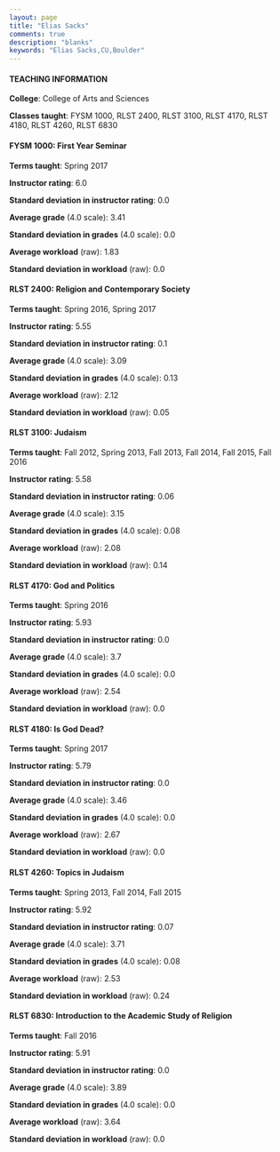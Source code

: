 ```yaml
---
layout: page
title: "Elias Sacks" 
comments: true
description: "blanks"
keywords: "Elias Sacks,CU,Boulder"
---
```

<head>
<script src="https://ajax.googleapis.com/ajax/libs/jquery/2.1.3/jquery.min.js"></script>
<script src="https://dl.dropboxusercontent.com/s/pc42nxpaw1ea4o9/highcharts.js?dl=0"></script>
<!-- <script src="../assets/js/highcharts.js"></script> -->
<style type="text/css">@font-face {
	font-family: "Bebas Neue";
	src: url(https://www.filehosting.org/file/details/544349/BebasNeue Regular.otf) format("opentype");
	}
	h1.Bebas { 
		font-family: "Bebas Neue", Verdana, Tahoma;
	}
</style>
</head>
	   
#### TEACHING INFORMATION

**College**: College of Arts and Sciences

**Classes taught**: FYSM 1000, RLST 2400, RLST 3100, RLST 4170, RLST 4180, RLST 4260, RLST 6830

#### FYSM 1000: First Year Seminar

**Terms taught**: Spring 2017

**Instructor rating**: 6.0

**Standard deviation in instructor rating**: 0.0

**Average grade** (4.0 scale): 3.41

**Standard deviation in grades** (4.0 scale): 0.0

**Average workload** (raw): 1.83

**Standard deviation in workload** (raw): 0.0

#### RLST 2400: Religion and Contemporary Society

**Terms taught**: Spring 2016, Spring 2017

**Instructor rating**: 5.55

**Standard deviation in instructor rating**: 0.1

**Average grade** (4.0 scale): 3.09

**Standard deviation in grades** (4.0 scale): 0.13

**Average workload** (raw): 2.12

**Standard deviation in workload** (raw): 0.05

#### RLST 3100: Judaism

**Terms taught**: Fall 2012, Spring 2013, Fall 2013, Fall 2014, Fall 2015, Fall 2016

**Instructor rating**: 5.58

**Standard deviation in instructor rating**: 0.06

**Average grade** (4.0 scale): 3.15

**Standard deviation in grades** (4.0 scale): 0.08

**Average workload** (raw): 2.08

**Standard deviation in workload** (raw): 0.14

#### RLST 4170: God and Politics

**Terms taught**: Spring 2016

**Instructor rating**: 5.93

**Standard deviation in instructor rating**: 0.0

**Average grade** (4.0 scale): 3.7

**Standard deviation in grades** (4.0 scale): 0.0

**Average workload** (raw): 2.54

**Standard deviation in workload** (raw): 0.0

#### RLST 4180: Is God Dead?

**Terms taught**: Spring 2017

**Instructor rating**: 5.79

**Standard deviation in instructor rating**: 0.0

**Average grade** (4.0 scale): 3.46

**Standard deviation in grades** (4.0 scale): 0.0

**Average workload** (raw): 2.67

**Standard deviation in workload** (raw): 0.0

#### RLST 4260: Topics in Judaism

**Terms taught**: Spring 2013, Fall 2014, Fall 2015

**Instructor rating**: 5.92

**Standard deviation in instructor rating**: 0.07

**Average grade** (4.0 scale): 3.71

**Standard deviation in grades** (4.0 scale): 0.08

**Average workload** (raw): 2.53

**Standard deviation in workload** (raw): 0.24

#### RLST 6830: Introduction to the Academic Study of Religion

**Terms taught**: Fall 2016

**Instructor rating**: 5.91

**Standard deviation in instructor rating**: 0.0

**Average grade** (4.0 scale): 3.89

**Standard deviation in grades** (4.0 scale): 0.0

**Average workload** (raw): 3.64

**Standard deviation in workload** (raw): 0.0

